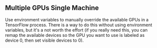 ## Multiple GPUs Single Machine

Use environment variables to manually override the available GPUs in a TensorFlow process.  There is a way to do this without using environment variables, but it's a not worth the effort (if you really need this, you can remap the available devices so the GPU you want to use is labeled as device 0, then set visible devices to 0).
